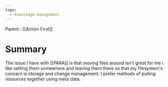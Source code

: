 ```yaml
---
tags:
  - knowledge-management
---
```

Parent:: [[Action First]]
# Summary
The issue I have with [[PARA]] is that moving files around isn't great for me i like setting them somewhere and leaving them there so that my filesystem's concern is storage and change management. I prefer methods of pulling resources together using meta data.